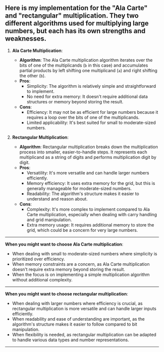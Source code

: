 Here is my implementation for the "Ala Carte" and "rectangular" multiplication. They two different algorithms used for multiplying large numbers, but each has its own strengths and weaknesses.
---
1. **Ala Carte Multiplication**:
   - **Algorithm**: The Ala Carte multiplication algorithm iterates over the bits of one of the multiplicands (`b` in this case) and accumulates partial products by left shifting one multiplicand (`a`) and right shifting the other (`b`).
   - **Pros**:
     - Simplicity: The algorithm is relatively simple and straightforward to implement.
     - No need for extra memory: It doesn't require additional data structures or memory beyond storing the result.
   - **Cons**:
     - Efficiency: It may not be as efficient for large numbers because it requires a loop over the bits of one of the multiplicands.
     - Limited applicability: It's best suited for small to moderate-sized numbers.

2. **Rectangular Multiplication**:
   - **Algorithm**: Rectangular multiplication breaks down the multiplication process into smaller, easier-to-handle steps. It represents each multiplicand as a string of digits and performs multiplication digit by digit.
   - **Pros**:
     - Versatility: It's more versatile and can handle larger numbers efficiently.
     - Memory efficiency: It uses extra memory for the grid, but this is generally manageable for moderate-sized numbers.
     - Readability: The algorithm's structure makes it easier to understand and reason about.
   - **Cons**:
     - Complexity: It's more complex to implement compared to Ala Carte multiplication, especially when dealing with carry handling and grid manipulation.
     - Extra memory usage: It requires additional memory to store the grid, which could be a concern for very large numbers.
---
**When you might want to choose Ala Carte multiplication**:
- When dealing with small to moderate-sized numbers where simplicity is prioritized over efficiency.
- When memory constraints are a concern, as Ala Carte multiplication doesn't require extra memory beyond storing the result.
- When the focus is on implementing a simple multiplication algorithm without additional complexity.
---
**When you might want to choose rectangular multiplication**:
- When dealing with larger numbers where efficiency is crucial, as rectangular multiplication is more versatile and can handle larger inputs efficiently.
- When readability and ease of understanding are important, as the algorithm's structure makes it easier to follow compared to bit manipulation.
- When flexibility is needed, as rectangular multiplication can be adapted to handle various data types and number representations.
---
